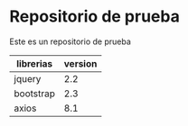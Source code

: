 # Repositorio de prueba
Este es un repositorio de prueba

| librerias | version |
|-----------|---------|
| jquery    | 2.2     |
| bootstrap | 2.3     |
| axios     | 8.1     |
